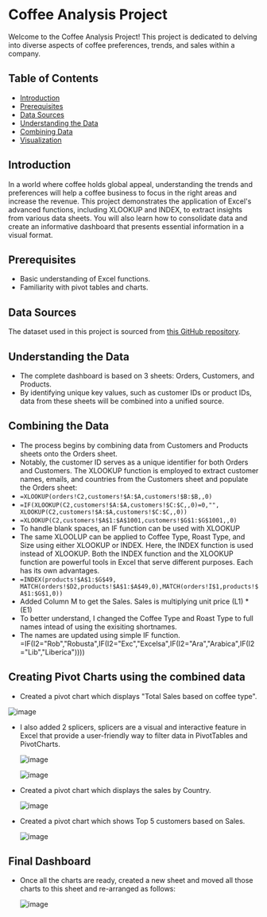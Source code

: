 # Coffee Analysis Project

Welcome to the Coffee Analysis Project! This project is dedicated to delving into diverse aspects of coffee preferences, trends, and sales within a company.

## Table of Contents

- [Introduction](#introduction)
- [Prerequisites](#prerequisites)
- [Data Sources](#data-sources)
- [Understanding the Data](#understanding-the-data)
- [Combining Data](#combining-data)
- [Visualization](#visualization)

## Introduction

In a world where coffee holds global appeal, understanding the trends and preferences will help a coffee business to focus in the right areas and increase the revenue. This project demonstrates the application of Excel's advanced functions, including XLOOKUP and INDEX, to extract insights from various data sheets. You will also learn how to consolidate data and create an informative dashboard that presents essential information in a visual format. 

## Prerequisites

- Basic understanding of Excel functions.
- Familiarity with pivot tables and charts.

## Data Sources

The dataset used in this project is sourced from [this GitHub repository](https://github.com/mochen862/excel-project-coffee-sales).

## Understanding the Data

- The complete dashboard is based on 3 sheets: Orders, Customers, and Products.
- By identifying unique key values, such as customer IDs or product IDs, data from these sheets will be combined into a unified source.

## Combining the Data

  - The process begins by combining data from Customers and Products sheets onto the Orders sheet.
  - Notably, the customer ID serves as a unique identifier for both Orders and Customers. The XLOOKUP function is employed to extract customer names, emails, and countries from the Customers sheet and populate the Orders 
     sheet:
  - `=XLOOKUP(orders!C2,customers!$A:$A,customers!$B:$B,,0)`
  - `=IF(XLOOKUP(C2,customers!$A:$A,customers!$C:$C,,0)=0,"", XLOOKUP(C2,customers!$A:$A,customers!$C:$C,,0))`
  - `=XLOOKUP(C2,customers!$A$1:$A$1001,customers!$G$1:$G$1001,,0)`
  - To handle blank spaces, an IF function can be used with XLOOKUP 
  - The same XLOOLUP can be applied to Coffee Type, Roast Type, and Size using either XLOOKUP or INDEX. Here, the INDEX function is used instead of XLOOKUP. Both the INDEX function and the XLOOKUP function are powerful 
    tools in Excel that serve different purposes. Each has its own advantages. 
  - `=INDEX(products!$A$1:$G$49, MATCH(orders!$D2,products!$A$1:$A$49,0),MATCH(orders!I$1,products!$A$1:$G$1,0))`
  - Added Column M to get the Sales. Sales is multiplying unit price (L1) * (E1)
  - To better understand, I changed the Coffee Type and Roast Type to full names intead of using the exisiting shortnames.
  - The names are updated using simple IF function.
    =IF(I2="Rob","Robusta",IF(I2="Exc","Excelsa",IF(I2="Ara","Arabica",IF(I2="Lib","Liberica"))))

## Creating Pivot Charts using the combined data

 - Created a pivot chart which displays "Total Sales based on coffee type". 
   
  ![image](https://github.com/Anirudh2103/Coffee-Analysis-Project/assets/142172393/53a1fbb8-93e9-4d0e-a919-5330085d21bc)

 - I also added 2 splicers, splicers are a visual and interactive feature in Excel that provide a user-friendly way to filter data in PivotTables and PivotCharts.
   
   ![image](https://github.com/Anirudh2103/Coffee-Analysis-Project/assets/142172393/dd57ab53-e5c9-49c8-83a0-d4edbaadc88b)

   ![image](https://github.com/Anirudh2103/Coffee-Analysis-Project/assets/142172393/4439df09-390f-4d0c-96e0-85fcded3a594)

 - Created a pivot chart which displays the sales by Country.

   ![image](https://github.com/Anirudh2103/Coffee-Analysis-Project/assets/142172393/3ce378de-df47-4136-bc5b-d6aa3e523996)


 - Created a pivot chart which shows Top 5 customers based on Sales.
   
   ![image](https://github.com/Anirudh2103/Coffee-Analysis-Project/assets/142172393/3ab0b9b7-cd14-478d-b5fa-b9f61d5162b4)

## Final Dashboard

- Once all the charts are ready, created a new sheet and moved all those charts to this sheet and re-arranged as follows: 

  ![image](https://github.com/Anirudh2103/Coffee-Analysis-Project/assets/142172393/b72017d7-5fe8-4508-971f-58d5b54bf49a)






























